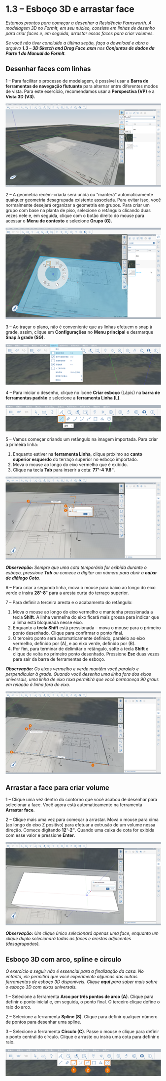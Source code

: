 # 1.3 – Esboço 3D e arrastar face

_Estamos prontos para começar a desenhar a Residência Farnsworth. A modelagem 3D no FormIt, em seu núcleo, consiste em linhas de desenho para criar faces e, em seguida, arrastar essas faces para criar volumes._

_Se você não tiver concluído a última seção, faça o download e abra o arquivo_ _**1.3 – 3D Sketch and Drag Face.axm**_ _nos_ _**Conjuntos de dados da Parte 1 do Manual do FormIt**._

## **Desenhar faces com linhas**

1 – Para facilitar o processo de modelagem, é possível usar a **Barra de ferramentas de navegação flutuante** para alternar entre diferentes modos de vista. Para este exercício, recomendamos usar a **Perspectiva (VP)** e a **Vista 3D (V3).**

![](<../../.gitbook/assets/0 (4).png>)

2 – A geometria recém-criada será unida ou “manterá” automaticamente qualquer geometria desagrupada existente associada. Para evitar isso, você normalmente desejará organizar a geometria em grupos. Para criar um grupo com base na planta de piso, selecione o retângulo clicando duas vezes nele e, em seguida, clique com o botão direito do mouse para acessar o **Menu de contexto** e selecione **Grupo (G).**

![](<../../.gitbook/assets/1 (2).png>)

3 – Ao traçar o plano, não é conveniente que as linhas efetuem o snap à grade, assim, clique em **Configurações** no **Menu principal** e desmarque **Snap à grade (SG).**

![](<../../.gitbook/assets/2 (12).png>)

4 – Para iniciar o desenho, clique no ícone **Criar esboço** (Lápis) na **barra de ferramentas padrão** e selecione a **ferramenta Linha (L)**.

![](<../../.gitbook/assets/3 (17).png>)

5 – Vamos começar criando um retângulo na imagem importada. Para criar a primeira linha:

1. Enquanto estiver na **ferramenta Linha**, clique próximo ao **canto superior esquerdo** do terraço superior no esboço importado.
2. Mova o mouse ao longo do eixo vermelho que é exibido.
3. Clique na tecla **Tab** para inserir a cota: **77'-4 1\8".**

![](<../../.gitbook/assets/4 (16).png>)

_**Observação:** Sempre que uma cota temporária for exibida durante o esboço, pressione_ _**Tab** ou comece a digitar um número_ _para abrir a_ _**caixa de diálogo Cota**._

6 – Para criar a segunda linha, mova o mouse para baixo ao longo do eixo verde e insira **28’-8**" para a aresta curta do terraço superior.

7 – Para definir a terceira aresta e o acabamento do retângulo:

1. Mova o mouse ao longo do eixo vermelho e mantenha pressionada a tecla **Shift**. A linha vermelha do eixo ficará mais grossa para indicar que a linha está bloqueada nesse eixo.
2. Enquanto a **tecla Shift** está pressionada – mova o mouse para o primeiro ponto desenhado. Clique para confirmar o ponto final.
3. O terceiro ponto será automaticamente definido, paralelo ao eixo vermelho, definido por (A), e ao eixo verde, definido por (B).
4. Por fim, para terminar de delimitar o retângulo, solte a tecla **Shift** e clique de volta no primeiro ponto desenhado. Pressione **Esc** duas vezes para sair da barra de ferramentas de esboço.

_**Observação:**_ _Os eixos vermelho e verde mantêm você paralelo e perpendicular à grade. Quando você desenha uma linha fora dos eixos universais, uma linha de eixo roxa permitirá que você permaneça 90 graus em relação à linha fora do eixo._

![](<../../.gitbook/assets/5 (2) (1).png>)

## **Arrastar a face para criar volume**

1 – Clique uma vez dentro do contorno que você acabou de desenhar para selecionar a face. Você agora está automaticamente na ferramenta **Arrastar face**.

2 – Clique mais uma vez para começar a arrastar. Mova o mouse para cima (ao longo do eixo Z positivo) para efetuar a extrusão de um volume nessa direção. Comece digitando **12'-2"**. Quando uma caixa de cota for exibida com esse valor e pressione **Enter**.

![](<../../.gitbook/assets/6 (3) (1).png>)

_**Observação:**_ _Um_ _clique único_ _selecionará apenas uma face, enquanto um_ _clique duplo_ _selecionará todas as faces e arestas adjacentes (desagrupadas)._

## **Esboço 3D com arco, spline e círculo**

_O exercício a seguir não é essencial para a finalização da casa. No entanto, ele permitirá que você experimente algumas das outras ferramentas de esboço 3D disponíveis. Clique_ _**aqui**_ _para saber mais sobre o esboço 3D com eixos universais._

1 – Selecione a ferramenta **Arco por três pontos de arco (A)**. Clique para definir o ponto inicial e, em seguida, o ponto final. O terceiro clique define o raio do arco.

2 – Selecione a ferramenta **Spline (S)**. Clique para definir qualquer número de pontos para desenhar uma spline.

3 – Selecione a ferramenta **Círculo (C)**. Passe o mouse e clique para definir o ponto central do círculo. Clique e arraste ou insira uma cota para definir o raio.

![](<../../.gitbook/assets/7 (7).png>)
